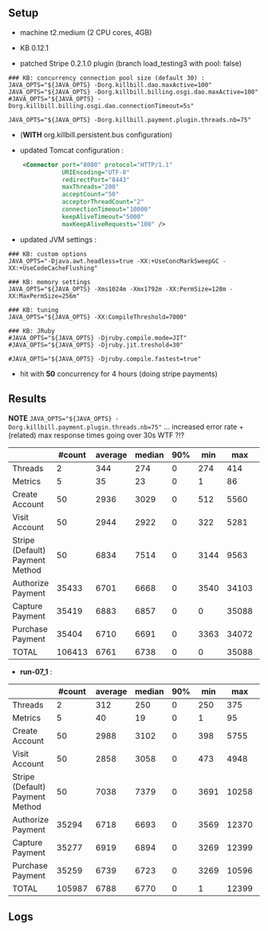 ## Setup

- machine t2.medium (2 CPU cores, 4GB)

- KB 0.12.1
- patched Stripe 0.2.1.0 plugin (branch load_testing3 with pool: false)

```
### KB: concurrency connection pool size (default 30) :
JAVA_OPTS="${JAVA_OPTS} -Dorg.killbill.dao.maxActive=100"
JAVA_OPTS="${JAVA_OPTS} -Dorg.killbill.billing.osgi.dao.maxActive=100"
#JAVA_OPTS="${JAVA_OPTS} -Dorg.killbill.billing.osgi.dao.connectionTimeout=5s"

JAVA_OPTS="${JAVA_OPTS} -Dorg.killbill.payment.plugin.threads.nb=75"
```

- (**WITH** org.killbill.persistent.bus configuration)

- updated Tomcat configuration :
```xml
    <Connector port="8080" protocol="HTTP/1.1"
               URIEncoding="UTF-8"
               redirectPort="8443"
               maxThreads="200"
               acceptCount="50"
               acceptorThreadCount="2"
               connectionTimeout="10000"
               keepAliveTimeout="5000"
               maxKeepAliveRequests="100" />
```

- updated JVM settings :
```
### KB: custom options
JAVA_OPTS="-Djava.awt.headless=true -XX:+UseConcMarkSweepGC -XX:+UseCodeCacheFlushing"

### KB: memory settings
JAVA_OPTS="${JAVA_OPTS} -Xms1024m -Xmx1792m -XX:PermSize=128m -XX:MaxPermSize=256m"

### KB: tuning
JAVA_OPTS="${JAVA_OPTS} -XX:CompileThreshold=7000"

### KB: JRuby
#JAVA_OPTS="${JAVA_OPTS} -Djruby.compile.mode=JIT"
#JAVA_OPTS="${JAVA_OPTS} -Djruby.jit.treshold=30"

#JAVA_OPTS="${JAVA_OPTS} -Djruby.compile.fastest=true"
```

- hit with **50** concurrency for 4 hours (doing stripe payments)


## Results

**NOTE** `JAVA_OPTS="${JAVA_OPTS} -Dorg.killbill.payment.plugin.threads.nb=75"`
... increased error rate + (related) max response times going over 30s WTF ?!?

|                                 | #count | average | median | 90% |  min |   max |   errors | bandwidth |
| ------------------------------- | ------ | ------- | ------ | --- | ---- | ----- | -------- | --------- |
|                         Threads |      2 |     344 |    274 |   0 |  274 |   414 | 0.00000% |    0.01/s |
|                         Metrics |      5 |      35 |     23 |   0 |    1 |    86 | 0.20000% |    0.02/s |
|                  Create Account |     50 |    2936 |   3029 |   0 |  512 |  5560 | 0.00000% |    1.31/s |
|                   Visit Account |     50 |    2944 |   2922 |   0 |  322 |  5281 | 0.00000% |    1.84/s |
| Stripe (Default) Payment Method |     50 |    6834 |   7514 |   0 | 3144 |  9563 | 0.00000% |    1.11/s |
|               Authorize Payment |  35433 |    6701 |   6668 |   0 | 3540 | 34103 | 0.00048% |    2.17/s |
|                 Capture Payment |  35419 |    6883 |   6857 |   0 |    0 | 35088 | 0.00090% |    1.92/s |
|                Purchase Payment |  35404 |    6710 |   6691 |   0 | 3363 | 34072 | 0.00037% |    2.17/s |
|                           TOTAL | 106413 |    6761 |   6738 |   0 |    0 | 35088 | 0.00059% |    6.29/s |


* **run-07_1** :

|                                 | #count | average | median | 90% |  min |   max |   errors | bandwidth |
| ------------------------------- | ------ | ------- | ------ | --- | ---- | ----- | -------- | --------- |
|                         Threads |      2 |     312 |    250 |   0 |  250 |   375 | 0.00000% |    0.02/s |
|                         Metrics |      5 |      40 |     19 |   0 |    1 |    95 | 0.20000% |    0.02/s |
|                  Create Account |     50 |    2988 |   3102 |   0 |  398 |  5755 | 0.00000% |    1.29/s |
|                   Visit Account |     50 |    2858 |   3058 |   0 |  473 |  4948 | 0.00000% |    1.78/s |
| Stripe (Default) Payment Method |     50 |    7038 |   7379 |   0 | 3691 | 10258 | 0.00000% |    1.09/s |
|               Authorize Payment |  35294 |    6718 |   6693 |   0 | 3569 | 12370 | 0.00000% |    2.16/s |
|                 Capture Payment |  35277 |    6919 |   6894 |   0 | 3269 | 12399 | 0.00000% |    1.91/s |
|                Purchase Payment |  35259 |    6739 |   6723 |   0 | 3269 | 10596 | 0.00000% |    2.16/s |
|                           TOTAL | 105987 |    6788 |   6770 |   0 |    1 | 12399 | 0.00001% |    6.26/s |


## Logs

